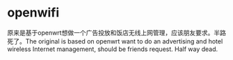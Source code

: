 # openwifi
原来是基于openwrt想做一个广告投放和饭店无线上网管理，应该朋友要求。半路死了。The original is based on openwrt want to do an advertising and hotel wireless Internet management, should be friends request. Half way dead.
